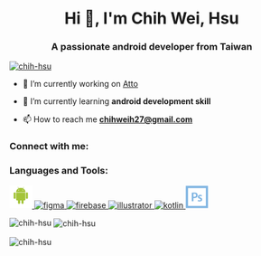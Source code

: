 <h1 align="center">Hi 👋, I'm Chih Wei, Hsu</h1>
<h3 align="center">A passionate android developer from Taiwan</h3>

<p align="left"> <a href="https://github.com/ryo-ma/github-profile-trophy"><img src="https://github-profile-trophy.vercel.app/?username=chih-hsu" alt="chih-hsu" /></a> </p>

- 🔭 I’m currently working on [Atto](https://github.com/Chih-Hsu/Atto)

- 🌱 I’m currently learning **android development skill**

- 📫 How to reach me **chihweih27@gmail.com**

<h3 align="left">Connect with me:</h3>
<p align="left">
</p>

<h3 align="left">Languages and Tools:</h3>
<p align="left"> <a href="https://developer.android.com" target="_blank" rel="noreferrer"> <img src="https://raw.githubusercontent.com/devicons/devicon/master/icons/android/android-original-wordmark.svg" alt="android" width="40" height="40"/> </a> <a href="https://www.figma.com/" target="_blank" rel="noreferrer"> <img src="https://www.vectorlogo.zone/logos/figma/figma-icon.svg" alt="figma" width="40" height="40"/> </a> <a href="https://firebase.google.com/" target="_blank" rel="noreferrer"> <img src="https://www.vectorlogo.zone/logos/firebase/firebase-icon.svg" alt="firebase" width="40" height="40"/> </a> <a href="https://www.adobe.com/in/products/illustrator.html" target="_blank" rel="noreferrer"> <img src="https://www.vectorlogo.zone/logos/adobe_illustrator/adobe_illustrator-icon.svg" alt="illustrator" width="40" height="40"/> </a> <a href="https://kotlinlang.org" target="_blank" rel="noreferrer"> <img src="https://www.vectorlogo.zone/logos/kotlinlang/kotlinlang-icon.svg" alt="kotlin" width="40" height="40"/> </a> <a href="https://www.photoshop.com/en" target="_blank" rel="noreferrer"> <img src="https://raw.githubusercontent.com/devicons/devicon/master/icons/photoshop/photoshop-line.svg" alt="photoshop" width="40" height="40"/> </a> </p>

<p><img align="left" src="https://github-readme-stats.vercel.app/api/top-langs?username=chih-hsu&show_icons=true&locale=en&layout=compact" alt="chih-hsu" /></p>

<p>&nbsp;<img align="center" src="https://github-readme-stats.vercel.app/api?username=chih-hsu&show_icons=true&locale=en" alt="chih-hsu" /></p>

<p><img align="center" src="https://github-readme-streak-stats.herokuapp.com/?user=chih-hsu&" alt="chih-hsu" /></p>
